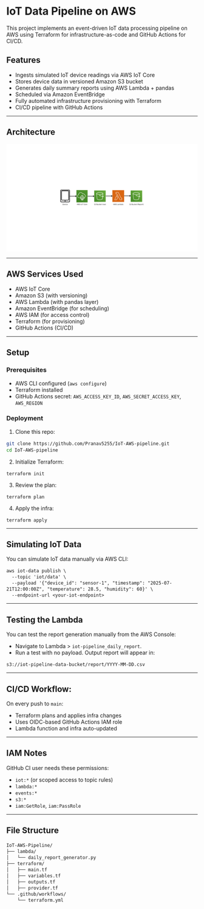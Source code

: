 # IoT Data Pipeline on AWS

This project implements an event-driven IoT data processing pipeline on AWS using Terraform for infrastructure-as-code and GitHub Actions for CI/CD.

## Features

- Ingests simulated IoT device readings via AWS IoT Core
- Stores device data in versioned Amazon S3 bucket
- Generates daily summary reports using AWS Lambda + pandas
- Scheduled via Amazon EventBridge
- Fully automated infrastructure provisioning with Terraform
- CI/CD pipeline with GitHub Actions

---

## Architecture
<p align="center">  
  <img src="./assets/architecture.png" alt="Project Logo">  
</p>

---

## AWS Services Used

- AWS IoT Core
- Amazon S3 (with versioning)
- AWS Lambda (with pandas layer)
- Amazon EventBridge (for scheduling)
- AWS IAM (for access control)
- Terraform (for provisioning)
- GitHub Actions (CI/CD)

---

## Setup

### Prerequisites

- AWS CLI configured (`aws configure`)
- Terraform installed
- GitHub Actions secret: `AWS_ACCESS_KEY_ID`, `AWS_SECRET_ACCESS_KEY`, `AWS_REGION`

### Deployment

1. Clone this repo:

```bash
git clone https://github.com/Pranav5255/IoT-AWS-pipeline.git
cd IoT-AWS-pipeline
```

2. Initialize Terraform:
```
terraform init
```

3. Review the plan:
```
terraform plan
```

4. Apply the infra:
```
terraform apply
```

---

## Simulating IoT Data
You can simulate IoT data manually via AWS CLI:
```
aws iot-data publish \
  --topic 'iot/data' \
  --payload '{"device_id": "sensor-1", "timestamp": "2025-07-21T12:00:00Z", "temperature": 28.5, "humidity": 60}' \
  --endpoint-url <your-iot-endpoint>
```
---

## Testing the Lambda
You can test the report generation manually from the AWS Console:
- Navigate to Lambda > `iot-pipeline_daily_report`.
- Run a test with no payload.
Output report will appear in:
```
s3://iot-pipeline-data-bucket/report/YYYY-MM-DD.csv
```
---
## CI/CD Workflow:
On every push to `main`:
- Terraform plans and applies infra changes
- Uses OIDC-based GitHub Actions IAM role
- Lambda function and infra auto-updated
---

## IAM Notes
GitHub CI user needs these permissions:
- `iot:*` (or scoped access to topic rules)
- `lambda:*`
- `events:*`
- `s3:*`
- `iam:GetRole`, `iam:PassRole`

---

## File Structure
```
IoT-AWS-Pipeline/
├── lambda/
│   └── daily_report_generator.py
├── terraform/
│   ├── main.tf
│   ├── variables.tf
│   ├── outputs.tf
│   ├── provider.tf
└── .github/workflows/
    └── terraform.yml
```


